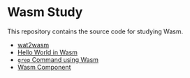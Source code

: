 # Wasm Study

This repository contains the source code for studying Wasm.

- [wat2wasm](wat2wasm/README.md)
- [Hello World in Wasm](wasm-hello-world/README.md)
- [`grep` Command using Wasm](wasm-grep/README.md)
- [Wasm Component](wasm-component/README.md)
